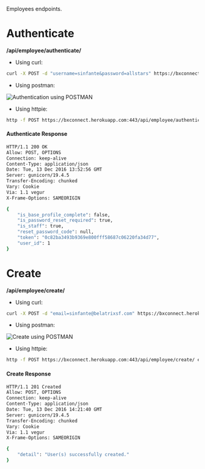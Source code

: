 
Employees endpoints.

Authenticate
============

**/api/employee/authenticate/**

* Using curl:

```bash
curl -X POST -d "username=sinfante&password=allstars" https://bxconnect.herokuapp.com:443/api/employee/authenticate/
```

* Using postman:


![Authentication using POSTMAN](http://i.imgur.com/TP009D3.png 'Authentication using POSTMAN')

* Using httpie:

```bash
http -f POST https://bxconnect.herokuapp.com:443/api/employee/authenticate/ username='sinfante' password='allstars'
```

#### Authenticate Response

```bash
HTTP/1.1 200 OK
Allow: POST, OPTIONS
Connection: keep-alive
Content-Type: application/json
Date: Tue, 13 Dec 2016 13:52:56 GMT
Server: gunicorn/19.4.5
Transfer-Encoding: chunked
Vary: Cookie
Via: 1.1 vegur
X-Frame-Options: SAMEORIGIN

{
    "is_base_profile_complete": false,
    "is_password_reset_required": true,
    "is_staff": true,
    "reset_password_code": null,
    "token": "0c82ba3493b9369e800fff58687c06220fa34d77",
    "user_id": 1
}
```

Create
======

**/api/employee/create/**

* Using curl:

```bash
curl -X POST -d "email=sinfante@belatrixsf.com" https://bxconnect.herokuapp.com:443/api/employee/create/
```

* Using postman:


![Create using POSTMAN](http://i.imgur.com/yWd8Pwz.png 'Create using POSTMAN')

* Using httpie:

```bash
http -f POST https://bxconnect.herokuapp.com:443/api/employee/create/ email='sinfante@belatrixsf.com'
```

#### Create Response

```bash
HTTP/1.1 201 Created
Allow: POST, OPTIONS
Connection: keep-alive
Content-Type: application/json
Date: Tue, 13 Dec 2016 14:21:40 GMT
Server: gunicorn/19.4.5
Transfer-Encoding: chunked
Vary: Cookie
Via: 1.1 vegur
X-Frame-Options: SAMEORIGIN

{
    "detail": "User(s) successfully created."
}
```
